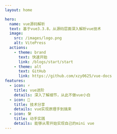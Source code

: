 ```yaml
---
layout: home

hero:
  name: vue源码解析
  text: 基于vue3.3.8，从源码层面深入解析vue技术
  image:
    src: /images/logo.png
    alt: VitePress
  actions:
    - theme: brand
      text: 快速开始
      link: /blogs/start/start
    - theme: alt
      text: GitHub
      link: https://github.com/xzy0625/vue-docs
features:
  - icon: ⚡️
    title: vue进阶
    details: 深入了解细节，从此不做vue小白
  - icon: 🖖
    title: 技术分享
    details: vue实现原理手到擒来
  - icon: 🛠️
    title: 动手实践
    details: 能够从零开始实现自己的mini vue
---
```

